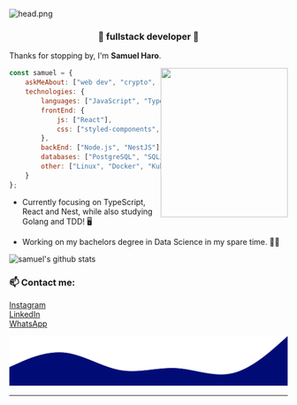 ![head.png](https://i.imgur.com/xdhf60h.png)

<h3 align="center">🚀 fullstack developer 🚀</h3>

Thanks for stopping by, I'm **Samuel Haro**.

<img align='right' src="https://media1.giphy.com/media/CuuSHzuc0O166MRfjt/giphy.gif?cid=ecf05e47ejrqne2ds1wwk2lyjjfok4rnubowzsnnze5k3p1v&rid=giphy.gif&ct=g" width="230" height="270">

```javascript
const samuel = {
    askMeAbout: ["web dev", "crypto", "tech", "gaming"],
    technologies: {
        languages: ["JavaScript", "TypeScript", "Go"],
        frontEnd: {
            js: ["React"],
            css: ["styled-components", "tailwind"]
        },
        backEnd: ["Node.js", "NestJS"],
        databases: ["PostgreSQL", "SQLite", "MySQL", "MongoDB", "Redis"],
        other: ["Linux", "Docker", "Kubernetes, "AWS"]
    }
};
```

- Currently focusing on TypeScript, React and Nest, while also studying Golang and TDD! 🖥️

- Working on my bachelors degree in Data Science in my spare time. 👨‍💻


![samuel's github stats](https://samuel-gitstats.vercel.app/api?username=samuelharo97&hide=contribs,prs&count_private=true&show_icons=true)

<h3> 📫 Contact me: </h3>
<a href="https://www.instagram.com/samuelharo_/">Instagram</a> <br>
<a href="https://www.linkedin.com/in/samuel-haro-b14551236//">LinkedIn</a><br>
<a href="https://api.whatsapp.com/send?phone=5515998013934">WhatsApp<a/>
 
![bottom.png](https://raw.githubusercontent.com/iCharlesZ/FigureBed/master/img/readme-bottom.png)

---




